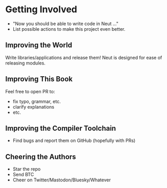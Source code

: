 # Getting Involved

- "Now you should be able to write code in Neut ..."
- List possible actions to make this project even better.

## Improving the World

Write libraries/applications and release them! Neut is designed for ease of releasing modules.

## Improving This Book

Feel free to open PR to:

- fix typo, grammar, etc.
- clarify explanations
- etc.

## Improving the Compiler Toolchain

- Find bugs and report them on GitHub (hopefully with PRs)

## Cheering the Authors

- Star the repo
- Send BTC
- Cheer on Twitter/Mastodon/Bluesky/Whatever
